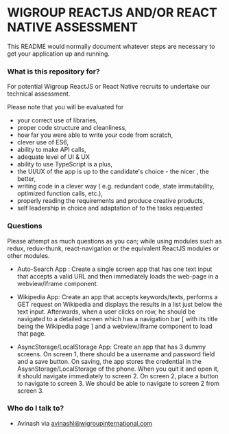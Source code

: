 # WIGROUP REACTJS AND/OR REACT NATIVE ASSESSMENT #

This README would normally document whatever steps are necessary to get your application up and running.

### What is this repository for? ###

For potential Wigroup ReactJS or React Native recruits to undertake our technical assessment.  

Please note that you will be evaluated for
* your correct use of libraries, 
* proper code structure and cleanliness,
* how far you were able to write your code from scratch,
* clever use of ES6,
* ability to make API calls,
* adequate level of UI & UX
* ability to use TypeScript is a plus,
* the UI/UX of the app is up to the candidate's choice - the nicer , the better,
* writing code in a clever way ( e.g. redundant code, state immutability, optimized function calls, etc.),
* properly reading the requirements and produce creative products,
* self leadership in choice and adaptation of to the tasks requested


### Questions ###

Please attempt as much questions as you can; while using modules such as redux, redux-thunk, react-navigation or the equivalent ReactJS modules or other modules.

* Auto-Search App : Create a single screen app that has one text input that accepts a valid URL and then immediately loads the web-page in a webview/iframe component.

* Wikipedia App:  Create an app that accepts keywords/texts, performs a GET request on Wikipedia and displays the results in a list just below the text input. Afterwards, when a user clicks on row, he should be navigated to a detailed screen which has a navigation bar [ with its title being the Wikipedia page ] and a webview/iframe component to load that page.

* AsyncStorage/LocalStorage App: Create an app that has 3 dummy screens. On screen 1, there should be a username and password field and a save button. On saving, the app stores the credential in the AsysnStorage/LocalStorage of the phone. When you quit it and open it, it should navigate immediately to screen 2. On screen 2, place a button to navigate to screen 3. We should be able to navigate to screen 2 from screen 3.

### Who do I talk to? ###

* Avinash via avinashl@wigroupinternational.com
